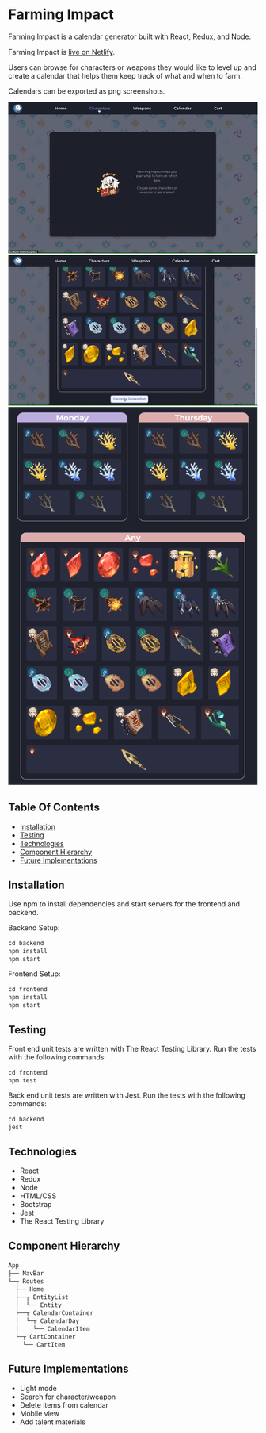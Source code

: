 # Farming Impact

Farming Impact is a calendar generator built 
with React, Redux, and Node.

Farming Impact is [live on Netlify](https://farmingimpact.netlify.app).

Users can browse for characters or weapons they would like to level up 
and create a calendar that helps them keep track of what and when to farm. 

Calendars can be exported as png screenshots. 

![Alt text](frontend/public/demo-main.gif "Main Demo of App")
![Alt text](frontend/public/demo-save.gif "Demo of Saving Function")
![Alt text](frontend/public/demo-calendar.png "Demo of Calendar")

## Table Of Contents
- [Installation](https://github.com/kathyn138/farmingimpact#installation)
- [Testing](https://github.com/kathyn138/farmingimpact#testing)
- [Technologies](https://github.com/kathyn138/farmingimpact#technologies)
- [Component Hierarchy](https://github.com/kathyn138/farmingimpact#component-hierarchy)
- [Future Implementations](https://github.com/kathyn138/farmingimpact/#future-implementations)

## Installation 
Use npm to install dependencies and start servers for the frontend and backend.

Backend Setup:
```
cd backend
npm install
npm start
```

Frontend Setup:
```
cd frontend
npm install 
npm start
```

## Testing
Front end unit tests are written with The React Testing Library. Run the tests with the following commands:
```
cd frontend
npm test
```

Back end unit tests are written with Jest. Run the tests with the following commands:
```
cd backend
jest
```

## Technologies
- React
- Redux
- Node
- HTML/CSS
- Bootstrap
- Jest
- The React Testing Library

## Component Hierarchy 
```
App
├── NavBar
└─┬ Routes
  ├── Home
  ├──┬ EntityList 
  │  └── Entity   
  ├──┬ CalendarContainer
  │  └─┬ CalendarDay
  │    └── CalendarItem
  └─┬ CartContainer
    └── CartItem
```

## Future Implementations
- Light mode
- Search for character/weapon
- Delete items from calendar
- Mobile view
- Add talent materials